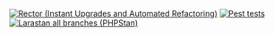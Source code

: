[![Rector (Instant Upgrades and Automated Refactoring)](https://github.com/jonasvanderhaegen/laravel-livewire-datingwebsite/actions/workflows/rector.yml/badge.svg)](https://github.com/jonasvanderhaegen/laravel-livewire-datingwebsite/actions/workflows/rector.yml)
[![Pest tests](https://github.com/jonasvanderhaegen/laravel-livewire-datingwebsite/actions/workflows/pest-tests.yml/badge.svg)](https://github.com/jonasvanderhaegen/laravel-livewire-datingwebsite/actions/workflows/pest-tests.yml)
[![Larastan all branches (PHPStan)](https://github.com/jonasvanderhaegen/laravel-livewire-datingwebsite/actions/workflows/phpstan.yml/badge.svg)](https://github.com/jonasvanderhaegen/laravel-livewire-datingwebsite/actions/workflows/phpstan.yml)
